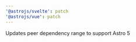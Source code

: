```yaml
---
'@astrojs/svelte': patch
'@astrojs/vue': patch
---
```


Updates peer dependency range to support Astro 5
